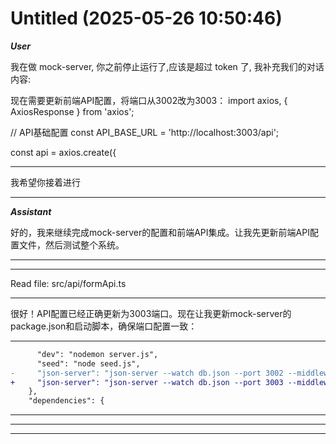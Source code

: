 <!-- Generated by SpecStory -->

# Untitled (2025-05-26 10:50:46)

_**User**_

我在做 mock-server, 你之前停止运行了,应该是超过 token 了, 我补充我们的对话内容:

现在需要更新前端API配置，将端口从3002改为3003：
import axios, { AxiosResponse } from 'axios';

// API基础配置
const API_BASE_URL = 'http://localhost:3003/api';

const api = axios.create({


---
我希望你接着进行

---

_**Assistant**_

好的，我来继续完成mock-server的配置和前端API集成。让我先更新前端API配置文件，然后测试整个系统。

---



---

Read file: src/api/formApi.ts

---

很好！API配置已经正确更新为3003端口。现在让我更新mock-server的package.json和启动脚本，确保端口配置一致：

---

```diff
      "dev": "nodemon server.js",
      "seed": "node seed.js",
-     "json-server": "json-server --watch db.json --port 3002 --middlewares middleware.js"
+     "json-server": "json-server --watch db.json --port 3003 --middlewares middleware.js"
    },
    "dependencies": {
```

---



---



---

